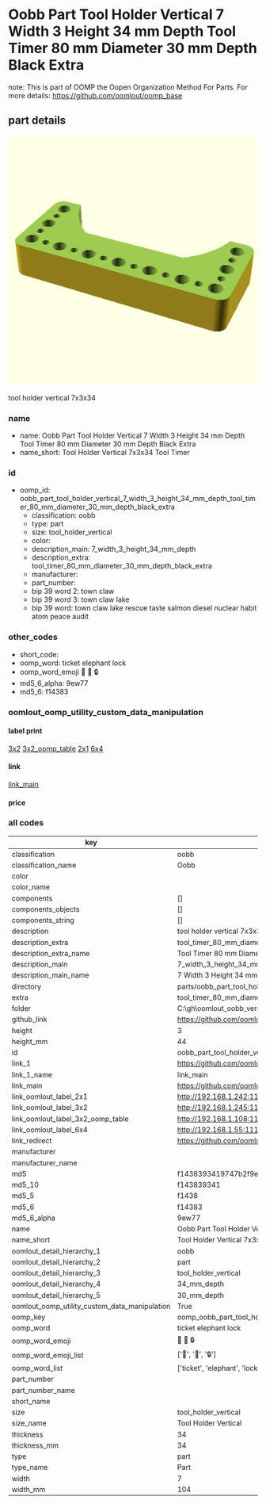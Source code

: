 # Oobb Part Tool Holder Vertical 7 Width 3 Height 34 mm Depth Tool Timer 80 mm Diameter 30 mm Depth Black Extra  

note: This is part of OOMP the Oopen Organization Method For Parts. For more details: https://github.com/oomlout/oomp_base

##  part details
  

[![](3dpr.png)](3dpr.png)

tool holder vertical 7x3x34



### name
* name: Oobb Part Tool Holder Vertical 7 Width 3 Height 34 mm Depth Tool Timer 80 mm Diameter 30 mm Depth Black Extra
* name_short: Tool Holder Vertical 7x3x34 Tool Timer
### id
* oomp_id: oobb_part_tool_holder_vertical_7_width_3_height_34_mm_depth_tool_timer_80_mm_diameter_30_mm_depth_black_extra
  * classification: oobb
  * type: part
  * size: tool_holder_vertical
  * color: 
  * description_main: 7_width_3_height_34_mm_depth
  * description_extra: tool_timer_80_mm_diameter_30_mm_depth_black_extra
  * manufacturer: 
  * part_number: 
  * bip 39 word 2: town claw
  * bip 39 word 3: town claw lake
  * bip 39 word: town claw lake rescue taste salmon diesel nuclear habit atom peace audit

### other_codes
* short_code: 
* oomp_word: ticket elephant lock
* oomp_word_emoji :ticket: :elephant: :lock:
* md5_6_alpha: 9ew77
* md5_6: f14383






### oomlout_oomp_utility_custom_data_manipulation
#### label print
[3x2](http://192.168.1.245:1112/?label=oomp%209ew77)
[3x2_oomp_table](http://192.168.1.108:1112/?label=oomp%209ew77)
[2x1](http://192.168.1.242:1112/?label=oomp%209ew77)
[6x4](http://192.168.1.55:1112/?label=oomp%209ew77)    

#### link

[link_main](https://github.com/oomlout/oomlout_oobb_version_4_generated_parts/tree/main/navigation_oomp/oobb/part/tool_holder_vertical/7_width_3_height_34_mm_depth/tool_timer_80_mm_diameter_30_mm_depth_black_extra/part)                              

#### price







### all codes 
| key | value |  
| --- | --- |  
| classification | oobb |  
| classification_name | Oobb |  
| color |  |  
| color_name |  |  
| components | [] |  
| components_objects | [] |  
| components_string | [] |  
| description | tool holder vertical 7x3x34 |  
| description_extra | tool_timer_80_mm_diameter_30_mm_depth_black_extra |  
| description_extra_name | Tool Timer 80 mm Diameter 30 mm Depth Black Extra |  
| description_main | 7_width_3_height_34_mm_depth |  
| description_main_name | 7 Width 3 Height 34 mm Depth |  
| directory | parts/oobb_part_tool_holder_vertical_7_width_3_height_34_mm_depth_tool_timer_80_mm_diameter_30_mm_depth_black_extra |  
| extra | tool_timer_80_mm_diameter_30_mm_depth_black |  
| folder | C:\gh\oomlout_oobb_version_4_generated_parts\parts\oobb_part_tool_holder_vertical_7_width_3_height_34_mm_depth_tool_timer_80_mm_diameter_30_mm_depth_black_extra |  
| github_link | https://github.com/oomlout/oomlout_oomp_part_src/tree/main/parts/oobb_part_tool_holder_vertical_7_width_3_height_34_mm_depth_tool_timer_80_mm_diameter_30_mm_depth_black_extra |  
| height | 3 |  
| height_mm | 44 |  
| id | oobb_part_tool_holder_vertical_7_width_3_height_34_mm_depth_tool_timer_80_mm_diameter_30_mm_depth_black_extra |  
| link_1 | https://github.com/oomlout/oomlout_oobb_version_4_generated_parts/tree/main/navigation_oomp/oobb/part/tool_holder_vertical/7_width_3_height_34_mm_depth/tool_timer_80_mm_diameter_30_mm_depth_black_extra/part |  
| link_1_name | link_main |  
| link_main | https://github.com/oomlout/oomlout_oobb_version_4_generated_parts/tree/main/navigation_oomp/oobb/part/tool_holder_vertical/7_width_3_height_34_mm_depth/tool_timer_80_mm_diameter_30_mm_depth_black_extra/part |  
| link_oomlout_label_2x1 | http://192.168.1.242:1112/?label=oomp%209ew77 |  
| link_oomlout_label_3x2 | http://192.168.1.245:1112/?label=oomp%209ew77 |  
| link_oomlout_label_3x2_oomp_table | http://192.168.1.108:1112/?label=oomp%209ew77 |  
| link_oomlout_label_6x4 | http://192.168.1.55:1112/?label=oomp%209ew77 |  
| link_redirect | https://github.com/oomlout/oomlout_oobb_version_4_generated_parts/tree/main/parts/oobb_tool_holder_vertical_07_03_34_ex_tool_timer_80_mm_diameter_30_mm_depth_black |  
| manufacturer |  |  
| manufacturer_name |  |  
| md5 | f1438393419747b2f9ef1b72f94a8732 |  
| md5_10 | f143839341 |  
| md5_5 | f1438 |  
| md5_6 | f14383 |  
| md5_6_alpha | 9ew77 |  
| name | Oobb Part Tool Holder Vertical 7 Width 3 Height 34 mm Depth Tool Timer 80 mm Diameter 30 mm Depth Black Extra |  
| name_short | Tool Holder Vertical 7x3x34 Tool Timer |  
| oomlout_detail_hierarchy_1 | oobb |  
| oomlout_detail_hierarchy_2 | part |  
| oomlout_detail_hierarchy_3 | tool_holder_vertical |  
| oomlout_detail_hierarchy_4 | 34_mm_depth |  
| oomlout_detail_hierarchy_5 | 30_mm_depth |  
| oomlout_oomp_utility_custom_data_manipulation | True |  
| oomp_key | oomp_oobb_part_tool_holder_vertical_7_width_3_height_34_mm_depth_tool_timer_80_mm_diameter_30_mm_depth_black_extra |  
| oomp_word | ticket elephant lock |  
| oomp_word_emoji | :ticket: :elephant: :lock: |  
| oomp_word_emoji_list | [':ticket:', ':elephant:', ':lock:'] |  
| oomp_word_list | ['ticket', 'elephant', 'lock'] |  
| part_number |  |  
| part_number_name |  |  
| short_name |  |  
| size | tool_holder_vertical |  
| size_name | Tool Holder Vertical |  
| thickness | 34 |  
| thickness_mm | 34 |  
| type | part |  
| type_name | Part |  
| width | 7 |  
| width_mm | 104 |  
